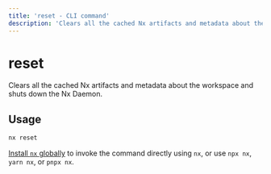 ```yaml
---
title: 'reset - CLI command'
description: 'Clears all the cached Nx artifacts and metadata about the workspace and shuts down the Nx Daemon.'
---
```


# reset

Clears all the cached Nx artifacts and metadata about the workspace and shuts down the Nx Daemon.

## Usage

```bash
nx reset
```

[Install `nx` globally]({{framework}}/getting-started/nx-setup#install-nx) to invoke the command directly using `nx`, or use `npx nx`, `yarn nx`, or `pnpx nx`.
